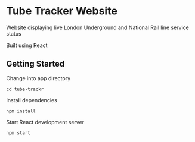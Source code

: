 # Tube Tracker Website
Website displaying live London Underground and National Rail line service status

Built using React

## Getting Started
Change into app directory
```
cd tube-trackr
```

Install dependencies
```
npm install
```

Start React development server
```
npm start
```
